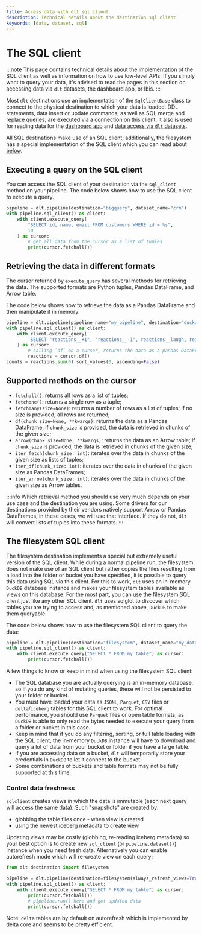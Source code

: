 ```yaml
---
title: Access data with dlt sql client
description: Technical details about the destination sql client
keywords: [data, dataset, sql]
---
```


# The SQL client

:::note
This page contains technical details about the implementation of the SQL client as well as information on how to use low-level APIs. If you simply want to query your data, it's advised to read the pages in this section on accessing data via `dlt` datasets, the dashboard app, or Ibis.
:::

Most `dlt` destinations use an implementation of the `SqlClientBase` class to connect to the physical destination to which your data is loaded. DDL statements, data insert or update commands, as well as SQL merge and replace queries, are executed via a connection on this client. It also is used for reading data for the [dashboard app](../dashboard.md) and [data access via `dlt` datasets](./dataset.md).

All SQL destinations make use of an SQL client; additionally, the filesystem has a special implementation of the SQL client which you can read about [below](#the-filesystem-sql-client).

## Executing a query on the SQL client

You can access the SQL client of your destination via the `sql_client` method on your pipeline. The code below shows how to use the SQL client to execute a query.

```py
pipeline = dlt.pipeline(destination="bigquery", dataset_name="crm")
with pipeline.sql_client() as client:
    with client.execute_query(
        "SELECT id, name, email FROM customers WHERE id = %s",
        10
    ) as cursor:
        # get all data from the cursor as a list of tuples
        print(cursor.fetchall())
```

## Retrieving the data in different formats

The cursor returned by `execute_query` has several methods for retrieving the data. The supported formats are Python tuples, Pandas DataFrame, and Arrow table.

The code below shows how to retrieve the data as a Pandas DataFrame and then manipulate it in memory:

```py
pipeline = dlt.pipeline(pipeline_name="my_pipeline", destination="duckdb")
with pipeline.sql_client() as client:
    with client.execute_query(
        'SELECT "reactions__+1", "reactions__-1", reactions__laugh, reactions__hooray, reactions__rocket FROM issues'
    ) as cursor:
        # calling `df` on a cursor, returns the data as a pandas DataFrame
        reactions = cursor.df()
counts = reactions.sum(0).sort_values(0, ascending=False)
```

## Supported methods on the cursor

- `fetchall()`: returns all rows as a list of tuples;
- `fetchone()`: returns a single row as a tuple;
- `fetchmany(size=None)`: returns a number of rows as a list of tuples; if no size is provided, all rows are returned;    
- `df(chunk_size=None, **kwargs)`: returns the data as a Pandas DataFrame; if `chunk_size` is provided, the data is retrieved in chunks of the given size;
- `arrow(chunk_size=None, **kwargs)`: returns the data as an Arrow table; if `chunk_size` is provided, the data is retrieved in chunks of the given size;
- `iter_fetch(chunk_size: int)`: iterates over the data in chunks of the given size as lists of tuples;
- `iter_df(chunk_size: int)`: iterates over the data in chunks of the given size as Pandas DataFrames;
- `iter_arrow(chunk_size: int)`: iterates over the data in chunks of the given size as Arrow tables.

:::info
Which retrieval method you should use very much depends on your use case and the destination you are using. Some drivers for our destinations provided by their vendors natively support Arrow or Pandas DataFrames; in these cases, we will use that interface. If they do not, `dlt` will convert lists of tuples into these formats.
:::

## The filesystem SQL client

The filesystem destination implements a special but extremely useful version of the SQL client. While during a normal pipeline run, the filesystem does not make use of an SQL client but rather copies the files resulting from a load into the folder or bucket you have specified, it is possible to query this data using SQL via this client. For this to work, `dlt` uses an in-memory `DuckDB` database instance and makes your filesystem tables available as views on this database. For the most part, you can use the filesystem SQL client just like any other SQL client. `dlt` uses sqlglot to discover which tables you are trying to access and, as mentioned above, `DuckDB` to make them queryable.

The code below shows how to use the filesystem SQL client to query the data:

```py
pipeline = dlt.pipeline(destination="filesystem", dataset_name="my_dataset")
with pipeline.sql_client() as client:
    with client.execute_query("SELECT * FROM my_table") as cursor:
        print(cursor.fetchall())
```

A few things to know or keep in mind when using the filesystem SQL client:

- The SQL database you are actually querying is an in-memory database, so if you do any kind of mutating queries, these will not be persisted to your folder or bucket.
- You must have loaded your data as `JSONL`, `Parquet`, `CSV` files or `delta`/`iceberg` tables for this SQL client to work. For optimal performance, you should use `Parquet` files or open table formats, as `DuckDB` is able to only read the bytes needed to execute your query from a folder or bucket in this case.
- Keep in mind that if you do any filtering, sorting, or full table loading with the SQL client, the in-memory `DuckDB` instance will have to download and query a lot of data from your bucket or folder if you have a large table.
- If you are accessing data on a bucket, `dlt` will temporarily store your credentials in `DuckDB` to let it connect to the bucket.
- Some combinations of buckets and table formats may not be fully supported at this time.

### Control data freshness
`sqlclient` creates views in which the data is immutable (each next query will access the same data). Such "snapshots" are created by:
* globbing the table files once - when view is created
* using the newest iceberg metadata to create view

Updating views may be costly (globbing, re-reading iceberg metadata) so your best option is to create new `sql_client` (or `pipeline.dataset()`) instance
when you need fresh data. Alternatively you can enable autorefresh mode which will re-create view on each query:

```py
from dlt.destination import filesystem

pipeline = dlt.pipeline(destination=filesystem(always_refresh_views=True), dataset_name="my_dataset")
with pipeline.sql_client() as client:
    with client.execute_query("SELECT * FROM my_table") as cursor:
        print(cursor.fetchall())
        # pipeline.run() here and get updated data
        print(cursor.fetchall())
```

Note: `delta` tables are by default on autorefresh which is implemented by delta core and seems to be pretty efficient.
